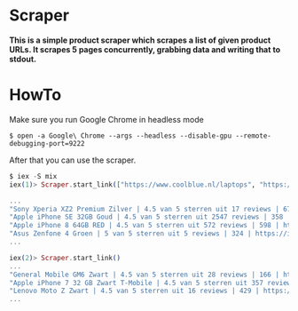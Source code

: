 # Scraper

**This is a simple product scraper which scrapes a list of given product URLs. It scrapes 5 pages concurrently, grabbing data and writing that to stdout.**

# HowTo

Make sure you run Google Chrome in headless mode

```
$ open -a Google\ Chrome --args --headless --disable-gpu --remote-debugging-port=9222
```

After that you can use the scraper.

```elixir
$ iex -S mix
iex(1)> Scraper.start_link(["https://www.coolblue.nl/laptops", "https://www.coolblue.nl/mobiele-telefoons"])

...
"Sony Xperia XZ2 Premium Zilver | 4.5 van 5 sterren uit 17 reviews | 675 | https://image.coolblue.nl/max/270x220/products/1088137",
"Apple iPhone SE 32GB Goud | 4.5 van 5 sterren uit 2547 reviews | 358 | https://image.coolblue.nl/max/270x220/products/503512",
"Apple iPhone 8 64GB RED | 4.5 van 5 sterren uit 572 reviews | 598 | https://image.coolblue.nl/max/270x220/products/1033426",
"Asus Zenfone 4 Groen | 5 van 5 sterren uit 5 reviews | 324 | https://image.coolblue.nl/max/270x220/products/894045",
...
```


```elixir
iex(2)> Scraper.start_link()
...
"General Mobile GM6 Zwart | 4.5 van 5 sterren uit 28 reviews | 166 | https://image.coolblue.nl/max/270x220/products/809498",
"Apple iPhone 7 32 GB Zwart T-Mobile | 4.5 van 5 sterren uit 357 reviews | 614 | https://image.coolblue.nl/max/270x220/products/566727",
"Lenovo Moto Z Zwart | 4.5 van 5 sterren uit 16 reviews | 429 | https://image.coolblue.nl/max/270x220/products/528491",
...
```

